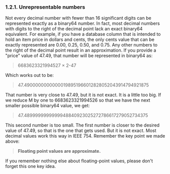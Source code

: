 ### 1\.2\.1\. Unrepresentable numbers


Not every decimal number with fewer than 16 significant digits can be
represented exactly as a binary64 number. In fact, most decimal numbers
with digits to the right of the decimal point lack an exact binary64
equivalent. For example, if you have a database column that is intended
to hold an item price in dollars and cents, the only cents value that
can be exactly represented are 0\.00, 0\.25, 0\.50, and 0\.75\. Any other
numbers to the right of the decimal point result in an approximation.
If you provide a "price" value of 47\.49, that number will be represented
in binary64 as:




> 6683623321994527 × 2\-47


Which works out to be:




> 47\.49000000000000198951966012828052043914794921875


That number is very close to 47\.49, but it is not exact. It is a little
too big. If we reduce M by one to 6683623321994526 so that we have the
next smaller possible binary64 value, we get:




> 47\.4899999999999948840923025272786617279052734375



This second number is too small.
The first number is closer to the desired value of 47\.49, so that is the
one that gets used. But it is not exact. Most decimal values work this
way in IEEE 754\. Remember the key point we made above:




> **Floating point values are approximate.**


If you remember nothing else about floating\-point values, 
please don't forget this one key idea.



